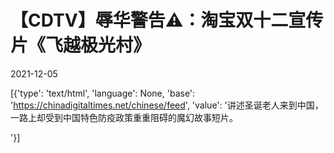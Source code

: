 # 【CDTV】辱华警告⚠️：淘宝双十二宣传片《飞越极光村》

2021-12-05

[{'type': 'text/html', 'language': None, 'base': 'https://chinadigitaltimes.net/chinese/feed', 'value': '讲述圣诞老人来到中国，一路上却受到中国特色防疫政策重重阻碍的魔幻故事短片。

'}]